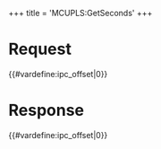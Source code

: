 +++
title = 'MCUPLS:GetSeconds'
+++

# Request

{{#vardefine:ipc_offset\|0}}

# Response

{{#vardefine:ipc_offset\|0}}
